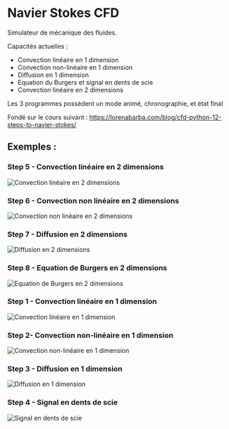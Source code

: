 # Navier Stokes CFD
Simulateur de mécanique des fluides.  

Capacités actuelles :
* Convection linéaire en 1 dimension  
* Convection non-linéaire en 1 dimension  
* Diffusion en 1 dimension
* Equation du Burgers et signal en dents de scie
* Convection linéaire en 2 dimensions

Les 3 programmes possèdent un mode animé, chronographie, et état final

Fondé sur le cours suivant : https://lorenabarba.com/blog/cfd-python-12-steps-to-navier-stokes/

## Exemples :

### Step 5 - Convection linéaire en 2 dimensions
![Convection linéaire en 2 dimensions](Images/animation-step5.gif)

### Step 6 - Convection non linéaire en 2 dimensions
![Convection non linéaire en 2 dimensions](Images/animation-step6.gif)

### Step 7 - Diffusion en 2 dimensions
![Diffusion en 2 dimensions](Images/animation-step7.gif)

### Step 8 - Equation de Burgers en 2 dimensions
![Equation de Burgers en 2 dimensions](Images/animation-step8.gif)

### Step 1 - Convection linéaire en 1 dimension
![Convection linéaire en 1 dimension](Images/animation-step1.gif)

### Step 2- Convection non-linéaire en 1 dimension
![Convection non-linéaire en 1 dimension](Images/animation-step2.gif)

### Step 3 - Diffusion en 1 dimension
![Diffusion en 1 dimension](Images/animation-step3.gif)

### Step 4 - Signal en dents de scie
![Signal en dents de scie](Images/animation-step4.gif)